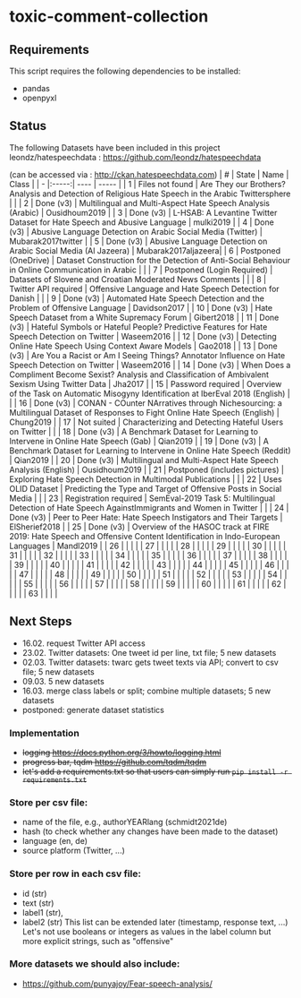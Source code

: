 # toxic-comment-collection

## Requirements
This script requires the following dependencies to be installed:
- pandas
- openpyxl

## Status
The following Datasets have been included in this project  
leondz/hatespeechdata : https://github.com/leondz/hatespeechdata 

(can be accessed via : http://ckan.hatespeechdata.com)
|  # | State | Name | Class |
|  - |:-----:| ---- | ----- |
|  1 | Files not found | Are They our Brothers? Analysis and Detection of Religious Hate Speech in the Arabic Twittersphere |  |
|  2 | Done (v3) | Multilingual and Multi-Aspect Hate Speech Analysis (Arabic) | Ousidhoum2019 |
|  3 | Done (v3) | L-HSAB: A Levantine Twitter Dataset for Hate Speech and Abusive Language | mulki2019 |
|  4 | Done (v3) | Abusive Language Detection on Arabic Social Media (Twitter) | Mubarak2017twitter |
|  5 | Done (v3) | Abusive Language Detection on Arabic Social Media (Al Jazeera) | Mubarak2017aljazeera|
|  6 | Postponed (OneDrive) | Dataset Construction for the Detection of Anti-Social Behaviour in Online Communication in Arabic |  |
|  7 | Postponed (Login Required) | Datasets of Slovene and Croatian Moderated News Comments |  |
|  8 | Twitter API required | Offensive Language and Hate Speech Detection for Danish |  |
|  9 | Done (v3) | Automated Hate Speech Detection and the Problem of Offensive Language | Davidson2017 |
| 10 | Done (v3) | Hate Speech Dataset from a White Supremacy Forum | Gibert2018 |
| 11 | Done (v3) | Hateful Symbols or Hateful People? Predictive Features for Hate Speech Detection on Twitter | Waseem2016 |
| 12 | Done (v3) | Detecting Online Hate Speech Using Context Aware Models | Gao2018 |
| 13 | Done (v3) | Are You a Racist or Am I Seeing Things? Annotator Influence on Hate Speech Detection on Twitter | Waseem2016 |
| 14 | Done (v3) | When Does a Compliment Become Sexist? Analysis and Classification of Ambivalent Sexism Using Twitter Data | Jha2017 |
| 15 | Password required | Overview of the Task on Automatic Misogyny Identification at IberEval 2018 (English) |  |
| 16 | Done (v3) | CONAN - COunter NArratives through Nichesourcing: a Multilingual Dataset of Responses to Fight Online Hate Speech (English) | Chung2019 |
| 17 | Not suited | Characterizing and Detecting Hateful Users on Twitter |  |
| 18 | Done (v3) | A Benchmark Dataset for Learning to Intervene in Online Hate Speech (Gab) | Qian2019 |
| 19 | Done (v3) | A Benchmark Dataset for Learning to Intervene in Online Hate Speech (Reddit) | Qian2019 |
| 20 | Done (v3) | Multilingual and Multi-Aspect Hate Speech Analysis (English) | Ousidhoum2019 |
| 21 | Postponed (includes pictures) | Exploring Hate Speech Detection in Multimodal Publications |  |
| 22 | Uses OLID Dataset | Predicting the Type and Target of Offensive Posts in Social Media |  |
| 23 | Registration required | SemEval-2019 Task 5: Multilingual Detection of Hate Speech AgainstImmigrants and Women in Twitter |  |
| 24 | Done (v3) | Peer to Peer Hate: Hate Speech Instigators and Their Targets | ElSherief2018 |
| 25 | Done (v3) | Overview of the HASOC track at FIRE 2019: Hate Speech and Offensive Content Identification in Indo-European Languages | Mandl2019 |
| 26 |  |  |  |
| 27 |  |  |  |
| 28 |  |  |  |
| 29 |  |  |  |
| 30 |  |  |  |
| 31 |  |  |  |
| 32 |  |  |  |
| 33 |  |  |  |
| 34 |  |  |  |
| 35 |  |  |  |
| 36 |  |  |  |
| 37 |  |  |  |
| 38 |  |  |  |
| 39 |  |  |  |
| 40 |  |  |  |
| 41 |  |  |  |
| 42 |  |  |  |
| 43 |  |  |  |
| 44 |  |  |  |
| 45 |  |  |  |
| 46 |  |  |  |
| 47 |  |  |  |
| 48 |  |  |  |
| 49 |  |  |  |
| 50 |  |  |  |
| 51 |  |  |  |
| 52 |  |  |  |
| 53 |  |  |  |
| 54 |  |  |  |
| 55 |  |  |  |
| 56 |  |  |  |
| 57 |  |  |  |
| 58 |  |  |  |
| 59 |  |  |  |
| 60 |  |  |  |
| 61 |  |  |  |
| 62 |  |  |  |
| 63 |  |  |  |

## Next Steps
* 16.02. request Twitter API access
* 23.02. Twitter datasets: One tweet id per line, txt file; 5 new datasets
* 02.03. Twitter datasets: twarc gets tweet texts via API; convert to csv file; 5 new datasets
* 09.03. 5 new datasets
* 16.03. merge class labels or split; combine multiple datasets; 5 new datasets
* postponed: generate dataset statistics


### Implementation
* ~~logging https://docs.python.org/3/howto/logging.html~~
* ~~progress bar, tqdm https://github.com/tqdm/tqdm~~
* ~~let's add a requirements.txt so that users can simply run `pip install -r requirements.txt`~~

### Store per csv file: 
* name of the file, e.g., authorYEARlang (schmidt2021de)
* hash (to check whether any changes have been made to the dataset)
* language (en, de)
* source platform (Twitter, ...)

### Store per row in each csv file:
* id (str)
* text (str)
* label1 (str), 
* label2 (str)
This list can be extended later (timestamp, response text, ...)
Let's not use booleans or integers as values in the label column but more explicit strings, such as "offensive"

### More datasets we should also include:
* https://github.com/punyajoy/Fear-speech-analysis/

